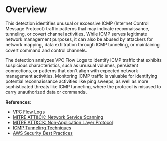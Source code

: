 # Overview

This detection identifies unusual or excessive ICMP (Internet Control Message Protocol) traffic patterns that may indicate reconnaissance, tunneling, or covert channel activities. While ICMP serves legitimate network management purposes, it can also be abused by attackers for network mapping, data exfiltration through ICMP tunneling, or maintaining covert command and control channels.

The detection analyzes VPC Flow Logs to identify ICMP traffic that exhibits suspicious characteristics, such as unusual volumes, persistent connections, or patterns that don't align with expected network management activities. Monitoring ICMP traffic is valuable for identifying potential reconnaissance activities like ping sweeps, as well as more sophisticated threats like ICMP tunneling, where the protocol is misused to carry unauthorized data or commands.

**References**:

* [VPC Flow Logs](https://docs.aws.amazon.com/vpc/latest/userguide/flow-logs.html)
* [MITRE ATT&CK: Network Service Scanning](https://attack.mitre.org/techniques/T1046/)
* [MITRE ATT&CK: Non-Application Layer Protocol](https://attack.mitre.org/techniques/T1095/)
* [ICMP Tunneling Techniques](https://www.sans.org/reading-room/whitepapers/protocols/detecting-preventing-unauthorized-outbound-traffic-1951)
* [AWS Security Best Practices](https://docs.aws.amazon.com/vpc/latest/userguide/vpc-security-best-practices.html) 